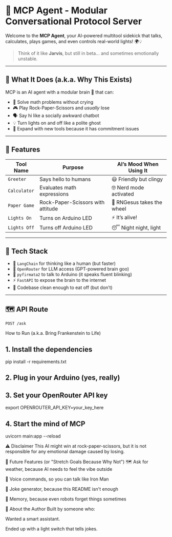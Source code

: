 # 🤖 MCP Agent - Modular Conversational Protocol Server

Welcome to the **MCP Agent**, your AI-powered multitool sidekick that talks, calculates, plays games, and even controls real-world lights! 🌍💡

> Think of it like **Jarvis**, but still in beta... and sometimes emotionally unstable.

---

## 🎯 What It Does (a.k.a. Why This Exists)

MCP is an AI agent with a modular brain 🧠 that can:
- 🧮 Solve math problems without crying
- 🎮 Play Rock-Paper-Scissors and *usually* lose
- 🗣️ Say hi like a socially awkward chatbot
- 💡 Turn lights on and off like a polite ghost
- 🧰 Expand with new tools because it has commitment issues

---

## 🔌 Features

| Tool Name   | Purpose                            | AI’s Mood When Using It        |
|------------|-------------------------------------|--------------------------------|
| `Greeter`  | Says hello to humans                | 😃 Friendly but clingy         |
| `Calculator` | Evaluates math expressions         | 🤓 Nerd mode activated         |
| `Paper Game` | Rock-Paper-Scissors with attitude | 🎲 RNGesus takes the wheel     |
| `Lights On` | Turns on Arduino LED               | ⚡ It’s alive!                 |
| `Lights Off` | Turns off Arduino LED              | 😴 Night night, light          |

---

## 🧠 Tech Stack

- 🦜 `LangChain` for thinking like a human (but faster)
- 🤖 `OpenRouter` for LLM access (GPT-powered brain goo)
- 🔌 `pyfirmata2` to talk to Arduino (it speaks fluent blinking)
- ⚡ `FastAPI` to expose the brain to the internet
- 🧼 Codebase clean enough to eat off (but don’t)

---

## 🗺️ API Route

```http
POST /ask
```

How to Run (a.k.a. Bring Frankenstein to Life)

## 1. Install the dependencies
pip install -r requirements.txt

## 2. Plug in your Arduino (yes, really)
## 3. Set your OpenRouter API key
export OPENROUTER_API_KEY=your_key_here

## 4. Start the mind of MCP
uvicorn main:app --reload

⚠️ Disclaimer
This AI might win at rock-paper-scissors, but it is not responsible for any emotional damage caused by losing.

🧞 Future Features (or "Stretch Goals Because Why Not")
🗺️ Ask for weather, because AI needs to feel the vibe outside

🧏 Voice commands, so you can talk like Iron Man

🤡 Joke generator, because this README isn't enough

🧠 Memory, because even robots forget things sometimes

🧔 About the Author
Built by someone who:

Wanted a smart assistant.

Ended up with a light switch that tells jokes.